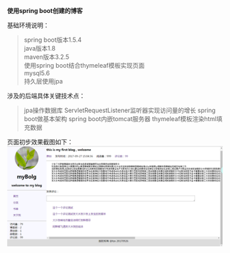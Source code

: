 **使用spring boot创建的博客**<br/>

基础环境说明：
>spring boot版本1.5.4<br/>
>java版本1.8<br/>
>maven版本3.2.5<br/>
>使用spring boot结合thymeleaf模板实现页面<br/>
>mysql5.6<br/>
>持久层使用jpa<br/>

涉及的后端具体关键技术点：
>jpa操作数据库
>ServletRequestListener监听器实现访问量的增长
>spring boot做基本架构
>spring boot内嵌tomcat服务器
>thymeleaf模板渲染html填充数据

页面初步效果截图如下：
![页面布局截图](images/buju1.png)